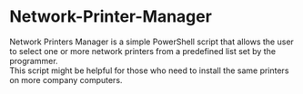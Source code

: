 # Network-Printer-Manager
Network Printers Manager is a simple PowerShell script that allows the user to select one or more network printers from a predefined list set by the programmer.  
This script might be helpful for those who need to install the same printers on more company computers.

